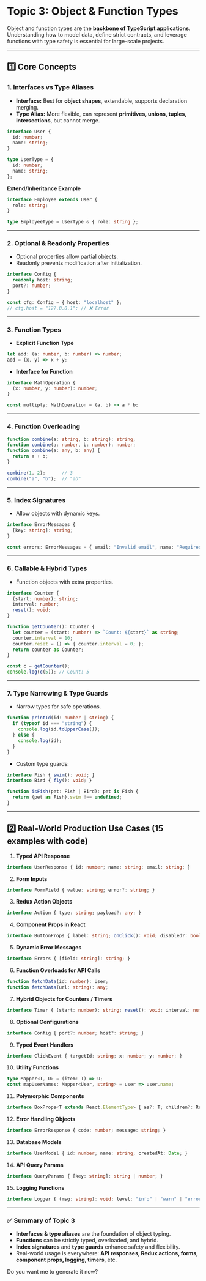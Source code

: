 
# **Topic 3: Object & Function Types**

Object and function types are the **backbone of TypeScript applications**. Understanding how to model data, define strict contracts, and leverage functions with type safety is essential for large-scale projects.

---

## **1️⃣ Core Concepts**

### 1. Interfaces vs Type Aliases

* **Interface:** Best for **object shapes**, extendable, supports declaration merging.
* **Type Alias:** More flexible, can represent **primitives, unions, tuples, intersections**, but cannot merge.

```ts
interface User {
  id: number;
  name: string;
}

type UserType = {
  id: number;
  name: string;
};
```

**Extend/Inheritance Example**

```ts
interface Employee extends User {
  role: string;
}

type EmployeeType = UserType & { role: string };
```

---

### 2. Optional & Readonly Properties

* Optional properties allow partial objects.
* Readonly prevents modification after initialization.

```ts
interface Config {
  readonly host: string;
  port?: number;
}

const cfg: Config = { host: "localhost" };
// cfg.host = "127.0.0.1"; // ❌ Error
```

---

### 3. Function Types

* **Explicit Function Type**

```ts
let add: (a: number, b: number) => number;
add = (x, y) => x + y;
```

* **Interface for Function**

```ts
interface MathOperation {
  (x: number, y: number): number;
}

const multiply: MathOperation = (a, b) => a * b;
```

---

### 4. Function Overloading

```ts
function combine(a: string, b: string): string;
function combine(a: number, b: number): number;
function combine(a: any, b: any) {
  return a + b;
}

combine(1, 2);      // 3
combine("a", "b");  // "ab"
```

---

### 5. Index Signatures

* Allow objects with dynamic keys.

```ts
interface ErrorMessages {
  [key: string]: string;
}

const errors: ErrorMessages = { email: "Invalid email", name: "Required" };
```

---

### 6. Callable & Hybrid Types

* Function objects with extra properties.

```ts
interface Counter {
  (start: number): string;
  interval: number;
  reset(): void;
}

function getCounter(): Counter {
  let counter = (start: number) => `Count: ${start}` as string;
  counter.interval = 10;
  counter.reset = () => { counter.interval = 0; };
  return counter as Counter;
}

const c = getCounter();
console.log(c(5)); // Count: 5
```

---

### 7. Type Narrowing & Type Guards

* Narrow types for safe operations.

```ts
function printId(id: number | string) {
  if (typeof id === "string") {
    console.log(id.toUpperCase());
  } else {
    console.log(id);
  }
}
```

* Custom type guards:

```ts
interface Fish { swim(): void; }
interface Bird { fly(): void; }

function isFish(pet: Fish | Bird): pet is Fish {
  return (pet as Fish).swim !== undefined;
}
```

---

## **2️⃣ Real-World Production Use Cases (15 examples with code)**

1. **Typed API Response**

```ts
interface UserResponse { id: number; name: string; email: string; }
```

2. **Form Inputs**

```ts
interface FormField { value: string; error?: string; }
```

3. **Redux Action Objects**

```ts
interface Action { type: string; payload?: any; }
```

4. **Component Props in React**

```ts
interface ButtonProps { label: string; onClick(): void; disabled?: boolean; }
```

5. **Dynamic Error Messages**

```ts
interface Errors { [field: string]: string; }
```

6. **Function Overloads for API Calls**

```ts
function fetchData(id: number): User;
function fetchData(url: string): any;
```

7. **Hybrid Objects for Counters / Timers**

```ts
interface Timer { (start: number): string; reset(): void; interval: number; }
```

8. **Optional Configurations**

```ts
interface Config { port?: number; host?: string; }
```

9. **Typed Event Handlers**

```ts
interface ClickEvent { targetId: string; x: number; y: number; }
```

10. **Utility Functions**

```ts
type Mapper<T, U> = (item: T) => U;
const mapUserNames: Mapper<User, string> = user => user.name;
```

11. **Polymorphic Components**

```ts
interface BoxProps<T extends React.ElementType> { as?: T; children?: React.ReactNode; }
```

12. **Error Handling Objects**

```ts
interface ErrorResponse { code: number; message: string; }
```

13. **Database Models**

```ts
interface UserModel { id: number; name: string; createdAt: Date; }
```

14. **API Query Params**

```ts
interface QueryParams { [key: string]: string | number; }
```

15. **Logging Functions**

```ts
interface Logger { (msg: string): void; level: "info" | "warn" | "error"; }
```

---

### ✅ **Summary of Topic 3**

* **Interfaces & type aliases** are the foundation of object typing.
* **Functions** can be strictly typed, overloaded, and hybrid.
* **Index signatures** and **type guards** enhance safety and flexibility.
* Real-world usage is everywhere: **API responses, Redux actions, forms, component props, logging, timers**, etc.


Do you want me to generate it now?
